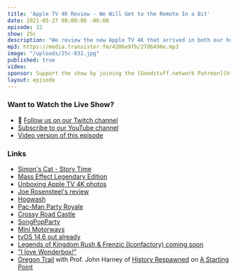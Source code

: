 ```yaml
---
title: 'Apple TV 4K Review - We Will Get to the Remote In a Bit'
date: 2021-05-27 08:00:00 -06:00
episode: 32
show: 25c
description: "We review the new Apple TV 4K that arrived in both our homes this past weekend and don't actually get to even reviewing the remote. Next time! Also: Fortnite updates and the gluttony of too many games to play."
mp3: https://media.transistor.fm/4206e9fb/27d6496e.mp3
image: "/uploads/25c-032.jpg"
published: true
video:
sponsor: Support the show by joining the [Goodstuff.network Patreon](https://www.patreon.com/goodstuff)
layout: episode
---
```


### Want to Watch the Live Show?

* 💙 [Follow us on our Twitch channel](https://goodstuff.network/twitch/)
* [Subscribe to our YouTube channel](https://www.youtube.com/user/goodstuffdotfm?sub_confirmation=1)
* [Video version of this episode](https://www.youtube.com/watch?v=OpaRrT8bJ2g)

### Links

- [Simon's Cat - Story Time](https://apps.apple.com/us/app/simons-cat-story-time/id1535011471)
- [Mass Effect Legendary Edition](https://www.ea.com/games/mass-effect/mass-effect-legendary-edition)
- [Unboxing Apple TV 4K photos](https://twitter.com/ichris/status/1395770171671842818?s=21)
- [Joe Rosensteel's review](http://joe-steel.com/2021-05-24-Once-More-With-Feeling.html)
- [Hogwash](https://apps.apple.com/us/app/hogwash/id1453537891)
- [Pac-Man Party Royale](https://apps.apple.com/us/app/pac-man-party-royale/id1465543094)
- [Crossy Road Castle](https://apps.apple.com/us/app/crossy-road-castle/id1478978570)
- [SongPopParty](https://apps.apple.com/us/app/songpop-party/id1551639567)
- [Mini Motorways](https://apps.apple.com/us/app/mini-motorways/id1453901000)
- [tvOS 14.6 out already](https://www.macrumors.com/2021/05/24/apple-releases-tvos-14-6/)
- [Legends of Kingdom Rush & Frenzic (Iconfactory) coming soon](https://twitter.com/applearcade/status/1389601218067058690?s=21)
- ["I love Wonderbox!"](https://apps.apple.com/us/app/wonderbox-the-adventure-maker/id1520720139)
- [Oregon Trail](https://apps.apple.com/us/app/the-oregon-trail/id1502228492) with Prof. John Harney of [History Respawned](https://www.historyrespawned.com/) on [A Starting Point](https://overcast.fm/+Du9PqTJFw)